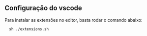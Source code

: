 ## Configuração do vscode

Para instalar as extensões no editor, basta rodar o comando abaixo:
```
  sh ./extensions.sh
```